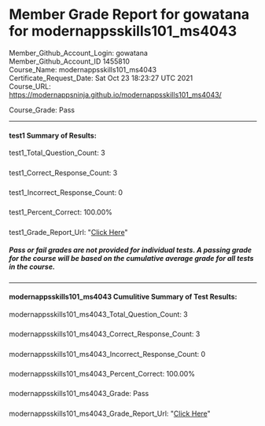# Member Grade Report for gowatana for modernappsskills101_ms4043  
   
Member_Github_Account_Login: gowatana  
Member_Github_Account_ID 1455810  
Course_Name: modernappsskills101_ms4043  
Certificate_Request_Date: Sat Oct 23 18:23:27 UTC 2021  
Course_URL: https://modernappsninja.github.io/modernappsskills101_ms4043/  
   
Course_Grade: Pass
   
---  
#### test1 Summary of Results:  
test1_Total_Question_Count: 3
#####  
test1_Correct_Response_Count: 3
#####  
test1_Incorrect_Response_Count: 0
#####  
test1_Percent_Correct: 100.00%
#####  
test1_Grade_Report_Url: "[Click Here](https://github.com/modernappsninjas/gowatana/blob/main/static/userdata/courses/modernappsskills101_ms4043/grade_report.pr246.test1.md)"
##### Pass or fail grades are not provided for individual tests. A passing grade for the course will be based on the cumulative average grade for all tests in the course.  
#####  
---  
#### modernappsskills101_ms4043 Cumulitive Summary of Test Results:  
modernappsskills101_ms4043_Total_Question_Count: 3  
#####  
modernappsskills101_ms4043_Correct_Response_Count: 3  
#####  
modernappsskills101_ms4043_Incorrect_Response_Count: 0 
#####  
modernappsskills101_ms4043_Percent_Correct: 100.00%  
#####  
modernappsskills101_ms4043_Grade: Pass  
#####  
modernappsskills101_ms4043_Grade_Report_Url: "[Click Here](https://github.com/modernappsninjas/gowatana/blob/main/static/userdata/courses/modernappsskills101_ms4043/grade_report.pr247.modernappsskills101_ms4043.md)"
#####  
